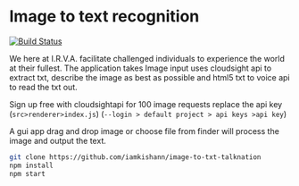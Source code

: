 # Image to text recognition

[![Build Status](https://travis-ci.org/iamkishann/image-to-txt-talknation.svg?branch=master)](https://travis-ci.org/iamkishann/image-to-txt-talknation)

We here at I.R.V.A. facilitate challenged individuals to experience the world at their fullest.
The application takes Image input uses cloudsight api to extract txt, describe the image as best as possible and html5 txt to voice api to read the txt out.

Sign up free with cloudsightapi for 100 image requests replace the api key (`src>renderer>index.js`)
(`--login > default project > api keys >api key`)

A gui app drag and drop image or choose file from finder
will process the image and output the text.

```bash
git clone https://github.com/iamkishann/image-to-txt-talknation
npm install
npm start
```
